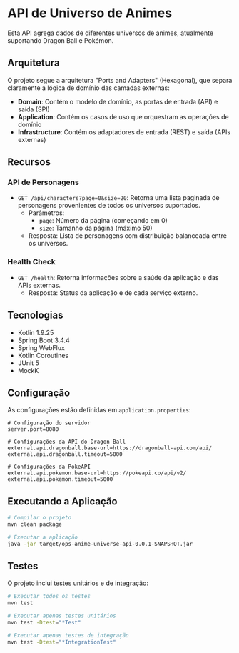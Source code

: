 # API de Universo de Animes

Esta API agrega dados de diferentes universos de animes, atualmente suportando Dragon Ball e Pokémon.

## Arquitetura

O projeto segue a arquitetura "Ports and Adapters" (Hexagonal), que separa claramente a lógica de domínio das camadas externas:

- **Domain**: Contém o modelo de domínio, as portas de entrada (API) e saída (SPI)
- **Application**: Contém os casos de uso que orquestram as operações de domínio
- **Infrastructure**: Contém os adaptadores de entrada (REST) e saída (APIs externas)

## Recursos

### API de Personagens

- `GET /api/characters?page=0&size=20`: Retorna uma lista paginada de personagens provenientes de todos os universos suportados.
  - Parâmetros:
    - `page`: Número da página (começando em 0)
    - `size`: Tamanho da página (máximo 50)
  - Resposta: Lista de personagens com distribuição balanceada entre os universos.

### Health Check

- `GET /health`: Retorna informações sobre a saúde da aplicação e das APIs externas.
  - Resposta: Status da aplicação e de cada serviço externo.

## Tecnologias

- Kotlin 1.9.25
- Spring Boot 3.4.4
- Spring WebFlux
- Kotlin Coroutines
- JUnit 5
- MockK

## Configuração

As configurações estão definidas em `application.properties`:

```properties
# Configuração do servidor
server.port=8080

# Configurações da API do Dragon Ball
external.api.dragonball.base-url=https://dragonball-api.com/api/
external.api.dragonball.timeout=5000

# Configurações da PokeAPI
external.api.pokemon.base-url=https://pokeapi.co/api/v2/
external.api.pokemon.timeout=5000
```

## Executando a Aplicação

```bash
# Compilar o projeto
mvn clean package

# Executar a aplicação
java -jar target/ops-anime-universe-api-0.0.1-SNAPSHOT.jar
```

## Testes

O projeto inclui testes unitários e de integração:

```bash
# Executar todos os testes
mvn test

# Executar apenas testes unitários
mvn test -Dtest="*Test"

# Executar apenas testes de integração
mvn test -Dtest="*IntegrationTest"
``` 